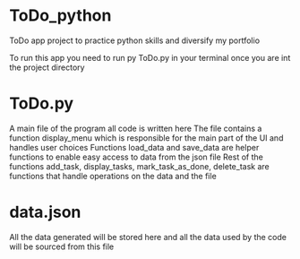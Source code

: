 # ToDo_python

ToDo app project to practice python skills and diversify my portfolio

To run this app you need to run py ToDo.py in your terminal once you are int the project directory

# ToDo.py

A main file of the program all code is written here
The file contains a function display_menu which is responsible for the main part of the UI and handles user choices
Functions load_data and save_data are helper functions to enable easy access to data from the json file
Rest of the functions add_task, display_tasks, mark_task_as_done, delete_task are functions that handle operations on the data and the file

# data.json

All the data generated will be stored here and all the data used by the code will be sourced from this file
